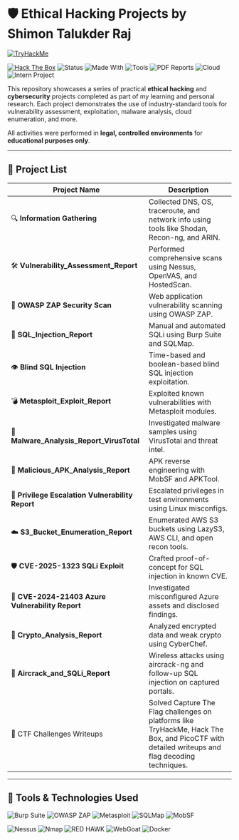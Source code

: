 # 🛡️ Ethical Hacking Projects by Shimon Talukder Raj
[![TryHackMe](https://tryhackme-badges.s3.amazonaws.com/rajtalukder2006.png)](https://tryhackme.com/p/rajtalukder2006)

[![Hack The Box](https://img.shields.io/badge/HackTheBox-rajtalukder159-9ef300?logo=hackthebox&logoColor=black)](https://app.hackthebox.com/profile/HTB-C6A5F60B34)
![Status](https://img.shields.io/badge/status-Active-brightgreen)
![Made With](https://img.shields.io/badge/made%20with-Ethical%20Hacking-orange)
![Tools](https://img.shields.io/badge/tools-20%2B-red)
![PDF Reports](https://img.shields.io/badge/reports-PDF/DOCX-blueviolet)
![Cloud](https://img.shields.io/badge/Cloud-S3%20Bucket%20Enum-informational)
![Intern Project](https://img.shields.io/badge/Intern%20Level-Research%20Based-yellow)

This repository showcases a series of practical **ethical hacking** and **cybersecurity** projects completed as part of my learning and personal research. Each project demonstrates the use of industry-standard tools for vulnerability assessment, exploitation, malware analysis, cloud enumeration, and more.

All activities were performed in **legal, controlled environments** for **educational purposes only**.

---

## 📁 Project List

| Project Name | Description |
|--------------|-------------|
| 🔍 **Information Gathering** | Collected DNS, OS, traceroute, and network info using tools like Shodan, Recon-ng, and ARIN. |
| 🛠️ **Vulnerability_Assessment_Report** | Performed comprehensive scans using Nessus, OpenVAS, and HostedScan. |
| 🔄 **OWASP ZAP Security Scan** | Web application vulnerability scanning using OWASP ZAP. |
| 🐍 **SQL_Injection_Report** | Manual and automated SQLi using Burp Suite and SQLMap. |
| 👁️ **Blind SQL Injection** | Time-based and boolean-based blind SQL injection exploitation. |
| 💣 **Metasploit_Exploit_Report** | Exploited known vulnerabilities with Metasploit modules. |
| 🧬 **Malware_Analysis_Report_VirusTotal** | Investigated malware samples using VirusTotal and threat intel. |
| 📱 **Malicious_APK_Analysis_Report** | APK reverse engineering with MobSF and APKTool. |
| 🧨 **Privilege Escalation Vulnerability Report** | Escalated privileges in test environments using Linux misconfigs. |
| ☁️ **S3_Bucket_Enumeration_Report** | Enumerated AWS S3 buckets using LazyS3, AWS CLI, and open recon tools. |
| 🛡️ **CVE-2025-1323 SQLi Exploit** | Crafted proof-of-concept for SQL injection in known CVE. |
| 🧯 **CVE-2024-21403 Azure Vulnerability Report** | Investigated misconfigured Azure assets and disclosed findings. |
| 🔐 **Crypto_Analysis_Report** | Analyzed encrypted data and weak crypto using CyberChef. |
| 📡 **Aircrack_and_SQLi_Report** | Wireless attacks using aircrack-ng and follow-up SQL injection on captured portals. |
| 🎯 CTF Challenges Writeups | Solved Capture The Flag challenges on platforms like TryHackMe, Hack The Box, and PicoCTF with detailed writeups and flag decoding techniques. |

---

## 🧰 Tools & Technologies Used

![Burp Suite](https://img.shields.io/badge/Burp_Suite-FE7A16?style=for-the-badge&logo=burpsuite&logoColor=white) ![OWASP ZAP](https://img.shields.io/badge/OWASP_ZAP-000000?style=for-the-badge&logo=OWASP&logoColor=white) ![Metasploit](https://img.shields.io/badge/Metasploit-4E8EE9?style=for-the-badge) ![SQLMap](https://img.shields.io/badge/SQLMap-9B59B6?style=for-the-badge) ![MobSF](https://img.shields.io/badge/MobSF-000000?style=for-the-badge) 

![Nessus](https://img.shields.io/badge/Nessus-003366?style=for-the-badge) ![Nmap](https://img.shields.io/badge/Nmap-0070C0?style=for-the-badge&logo=gnometerminal&logoColor=white) ![RED HAWK](https://img.shields.io/badge/RED_HAWK-CC0000?style=for-the-badge&logo=target&logoColor=white) ![WebGoat](https://img.shields.io/badge/WebGoat-800000?style=for-the-badge&logo=goat&logoColor=white) ![Docker](https://img.shields.io/badge/Docker-2496ED?style=for-the-badge&logo=docker&logoColor=white)

